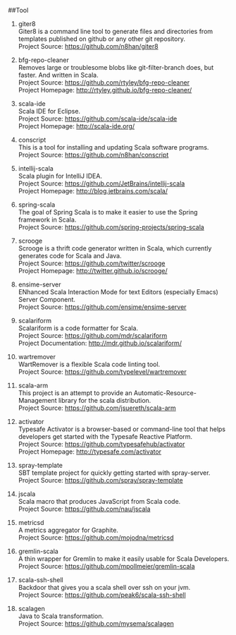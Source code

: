 ##Tool

1. giter8       
Giter8 is a command line tool to generate files and directories from templates published on github or any other git repository.       
Project Source: https://github.com/n8han/giter8      

1. bfg-repo-cleaner          
Removes large or troublesome blobs like git-filter-branch does, but faster. And written in Scala.    
Project Source: https://github.com/rtyley/bfg-repo-cleaner       
Project Homepage: http://rtyley.github.io/bfg-repo-cleaner/  

1. scala-ide    
Scala IDE for Eclipse.    
Project Source: https://github.com/scala-ide/scala-ide    
Project Homepage: http://scala-ide.org/  

1. conscript    
This is a tool for installing and updating Scala software programs.     
Project Source: https://github.com/n8han/conscript     

1. intellij-scala    
Scala plugin for IntelliJ IDEA.    
Project Source: https://github.com/JetBrains/intellij-scala     
Project Homepage: http://blog.jetbrains.com/scala/    

1. spring-scala    
The goal of Spring Scala is to make it easier to use the Spring framework in Scala.     
Project Source: https://github.com/spring-projects/spring-scala    

1. scrooge   
Scrooge is a thrift code generator written in Scala, which currently generates code for Scala and Java.    
Project Source: https://github.com/twitter/scrooge    
Project Homepage: http://twitter.github.io/scrooge/    

1. ensime-server    
ENhanced Scala Interaction Mode for text Editors (especially Emacs) Server Component.     
Project Source: https://github.com/ensime/ensime-server   

1. scalariform     
Scalariform is a code formatter for Scala.    
Project Source: https://github.com/mdr/scalariform     
Project Documentation: http://mdr.github.io/scalariform/     

1. wartremover    
WartRemover is a flexible Scala code linting tool.    
Project Source: https://github.com/typelevel/wartremover

1. scala-arm    
This project is an attempt to provide an Automatic-Resource-Management library for the scala distribution.     
Project Source: https://github.com/jsuereth/scala-arm   

1. activator   
Typesafe Activator is a browser-based or command-line tool that helps developers get started with the Typesafe Reactive Platform.    
Project Source: https://github.com/typesafehub/activator    
Project Homepage: http://typesafe.com/activator  

1. spray-template   
SBT template project for quickly getting started with spray-server.   
Project Source: https://github.com/spray/spray-template 

1. jscala  
Scala macro that produces JavaScript from Scala code.   
Project Source: https://github.com/nau/jscala  

1. metricsd    
A metrics aggregator for Graphite.    
Project Source: https://github.com/mojodna/metricsd

1. gremlin-scala   
A thin wrapper for Gremlin to make it easily usable for Scala Developers.    
Project Source: https://github.com/mpollmeier/gremlin-scala    

1. scala-ssh-shell   
Backdoor that gives you a scala shell over ssh on your jvm.    
Project Source: https://github.com/peak6/scala-ssh-shell  

1. scalagen   
Java to Scala transformation.    
Project Source: https://github.com/mysema/scalagen   
    